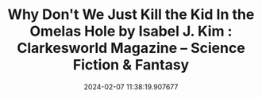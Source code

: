 ---
date: 2024-02-07 11:38:19.907677
link:
  source: web
  source_url: https://roytang.net
  text: 'Why Don''t We Just Kill the Kid In the Omelas Hole by Isabel J. Kim : Clarkesworld
    Magazine – Science Fiction & Fantasy'
  url: https://clarkesworldmagazine.com/kim_02_24/
source: web
syndicated:
- type: mastodon
  url: https://indieweb.social/users/roytang/statuses/111889999522472469
- type: mastodon
  url: https://indieweb.social/users/roytang/statuses/114648628305796861
tags:
- fiction
title: 'Why Don''t We Just Kill the Kid In the Omelas Hole by Isabel J. Kim : Clarkesworld
  Magazine – Science Fiction & Fantasy'
---